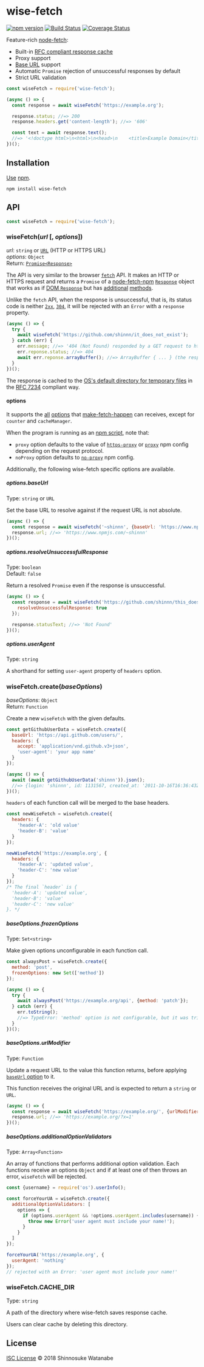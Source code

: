 # wise-fetch

[![npm version](https://img.shields.io/npm/v/wise-fetch.svg)](https://www.npmjs.com/package/wise-fetch)
[![Build Status](https://travis-ci.com/shinnn/wise-fetch.svg?branch=master)](https://travis-ci.com/shinnn/wise-fetch)
[![Coverage Status](https://img.shields.io/coveralls/shinnn/wise-fetch.svg)](https://coveralls.io/github/shinnn/wise-fetch?branch=master)

Feature-rich [node-fetch](https://github.com/bitinn/node-fetch):

* Built-in [RFC compliant response cache](https://tools.ietf.org/html/rfc7234)
* Proxy support
* [Base URL](#optionsbaseurl) support
* Automatic `Promise` rejection of unsuccessful responses by default
* Strict URL validation

```javascript
const wiseFetch = require('wise-fetch');

(async () => {
  const response = await wiseFetch('https://example.org');

  response.status; //=> 200
  response.headers.get('content-length'); //=> '606'

  const text = await response.text();
  //=> '<!doctype html>\n<html>\n<head>\n    <title>Example Domain</title> ...'
})();
```

## Installation

[Use](https://docs.npmjs.com/cli/install) [npm](https://docs.npmjs.com/getting-started/what-is-npm).

```
npm install wise-fetch
```

## API

```javascript
const wiseFetch = require('wise-fetch');
```

### wiseFetch(*url* [, *options*])

*url*: `string` or [`URL`](https://nodejs.org/api/url.html#url_class_url) (HTTP or HTTPS URL)  
*options*: `Object`  
Return: [`Promise<Response>`](https://github.com/npm/node-fetch-npm/blob/v2.0.2/src/response.js#L21)

The API is very similar to the browser [`fetch`](https://developer.mozilla.org/docs/Web/API/WindowOrWorkerGlobalScope/fetch) API. It makes an HTTP or HTTPS request and returns a `Promise` of a [node-fetch-npm](https://github.com/npm/node-fetch-npm) [`Response`](https://github.com/npm/node-fetch-npm#class-response) object that works as if [DOM `Response`](https://developer.mozilla.org/docs/Web/API/Response) but has [additional](https://github.com/npm/node-fetch-npm#bodybuffer) [methods](https://github.com/npm/node-fetch-npm#bodytextconverted).

Unlike the `fetch` API, when the response is unsuccessful, that is, its status code is neither [`2xx`](https://tools.ietf.org/html/rfc7231#section-6.3), [`304`](https://tools.ietf.org/html/rfc7232#section-4.1), it will be rejected with an `Error` with a `response` property.

```javascript
(async () => {
  try {
    await wiseFetch('https://github.com/shinnn/it_does_not_exist');
  } catch (err) {
    err.message; //=> '404 (Not Found) responded by a GET request to https://github.com/shinnn/it_does_not_exist.'
    err.reponse.status; //=> 404
    await err.reponse.arrayBuffer(); //=> ArrayBuffer { ... } (the response body)
  }
})();
```

The response is cached to the [OS's default directory for temporary files](https://nodejs.org/api/os.html#os) in the [RFC 7234](https://tools.ietf.org/html/rfc7234) compliant way.

#### options

It supports the [all](https://github.com/zkat/make-fetch-happen#--node-fetch-options) [options](https://github.com/zkat/make-fetch-happen#--make-fetch-happen-options) that [make-fetch-happen](https://github.com/zkat/make-fetch-happen) can receives, except for `counter` and `cacheManager`.

When the program is running as an [npm script](https://docs.npmjs.com/misc/scripts), note that:

* `proxy` option defaults to the value of [`https-proxy`](https://docs.npmjs.com/misc/config#https-proxy) or [`proxy`](https://docs.npmjs.com/misc/config#proxy) npm config depending on the request protocol.
* `noProxy` option defaults to [`no-proxy`](https://docs.npmjs.com/misc/config#no-proxy) npm config.

Additionally, the following wise-fetch specific options are available.

##### options.baseUrl

Type: `string` or `URL`

Set the base URL to resolve against if the request URL is not absolute.

```javascript
(async () => {
  const response = await wiseFetch('~shinnn', {baseUrl: 'https://www.npmjs.com'});
  response.url; //=> 'https://www.npmjs.com/~shinnn'
})();
```

##### options.resolveUnsuccessfulResponse

Type: `boolean`  
Default: `false`

Return a resolved `Promise` even if the response is unsuccessful.

```javascript
(async () => {
  const response = await wiseFetch('https://github.com/shinnn/this_does_not_exist', {
    resolveUnsuccessfulResponse: true
  });

  response.statusText; //=> 'Not Found'
})();
```

##### options.userAgent

Type: `string`

A shorthand for setting `user-agent` property of `headers` option.

### wiseFetch.create(*baseOptions*)

*baseOptions*: `Object`  
Return: `Function`

Create a new `wiseFetch` with the given defaults.

```javascript
const getGithubUserData = wiseFetch.create({
  baseUrl: 'https://api.github.com/users/',
  headers: {
    accept: 'application/vnd.github.v3+json',
    'user-agent': 'your app name'
  }
});

(async () => {
  await (await getGithubUserData('shinnn')).json();
  //=> {login: 'shinnn', id: 1131567, created_at: '2011-10-16T16:36:43Z', ...}
})();
```

`headers` of each function call will be merged to the base headers.

```javascript
const newWiseFetch = wiseFetch.create({
  headers: {
    'header-A': 'old value'
    'header-B': 'value'
  }
});

newWiseFetch('https://example.org', {
  headers: {
    'header-A': 'updated value',
    'header-C': 'new value'
  }
});
/* The final `header` is {
  'header-A': 'updated value',
  'header-B': 'value'
  'header-C': 'new value'
}. */
```

##### baseOptions.frozenOptions

Type: `Set<string>`

Make given options unconfigurable in each function call.

```javascript
const alwaysPost = wiseFetch.create({
  method: 'post',
  frozenOptions: new Set(['method'])
});

(async () => {
  try {
    await alwaysPost('https://example.org/api', {method: 'patch'});
  } catch (err) {
    err.toString();
    //=> TypeError: 'method' option is not configurable, but it was tried to be configured.
  }
})();
```

##### baseOptions.urlModifier

Type: `Function`

Update a request URL to the value this function returns, before applying [`baseUrl` option](#optionsbaseurl) to it.

This function receives the original URL and is expected to return a `string` or `URL`.

```javascript
(async () => {
  const response = await wiseFetch('https://example.org/', {urlModifier: url => `${url}?x=1`});
  response.url; //=> 'https://example.org/?x=1'
})();
```

##### baseOptions.additionalOptionValidators

Type: `Array<Function>`

An array of functions that performs additional option validation. Each functions receive an options `Object` and if at least one of then throws an error, `wiseFetch` will be rejected.

```javascript
const {username} = require('os').userInfo();

const forceYourUA = wiseFetch.create({
  additionalOptionValidators: [
    options => {
      if (options.userAgent && !options.userAgent.includes(username)) {
        throw new Error('user agent must include your name!');
      }
    }
  ]
});

forceYourUA('https://example.org', {
  userAgent: 'nothing'
});
// rejected with an Error: 'user agent must include your name!'
```

### wiseFetch.CACHE_DIR

Type: `string`

A path of the directory where wise-fetch saves response cache.

Users can clear cache by deleting this directory.

## License

[ISC License](./LICENSE) © 2018 Shinnosuke Watanabe
